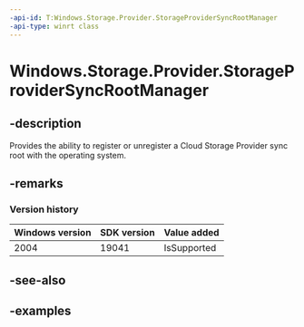 ```yaml
---
-api-id: T:Windows.Storage.Provider.StorageProviderSyncRootManager
-api-type: winrt class
---
```


<!-- Class syntax.
public class StorageProviderSyncRootManager 
-->

# Windows.Storage.Provider.StorageProviderSyncRootManager

## -description
Provides the ability to register or unregister a Cloud Storage Provider sync root with the operating system.

## -remarks

### Version history

| Windows version | SDK version | Value added |
| -- | -- | -- |
| 2004 | 19041 | IsSupported |

## -see-also

## -examples

